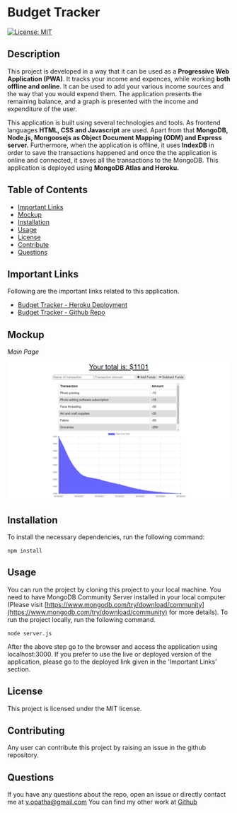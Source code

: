 # Budget Tracker

[![License: MIT](https://img.shields.io/badge/License-MIT-yellow.svg)](https://opensource.org/licenses/MIT)

## Description

This project is developed in a way that it can be used as a **Progressive Web Application (PWA)**. It tracks your income and expences, while working **both offline and online**. It can be used to add your various income sources and the way that you would expend them. The application presents the remaining balance, and a graph is presented with the income and expenditure of the user.

This application is built using several technologies and tools. As frontend languages **HTML, CSS and Javascript** are used. Apart from that **MongoDB, Node.js, Mongoosejs as Object Document Mapping (ODM) and Express server.** Furthermore, when the application is offline, it uses **IndexDB** in order to save the transactions happened and once the the application is online and connected, it saves all the transactions to the MongoDB. This application is deployed using **MongoDB Atlas and Heroku.**

## Table of Contents

- [Important Links](#Important-Links)
- [Mockup](#Mockup)
- [Installation](#Installation)
- [Usage](#Usage)
- [License](#License)
- [Contribute](#Contributing)
- [Questions](#Questions)

## Important Links

Following are the important links related to this application.

- [Budget Tracker - Heroku Deployment](https://glacial-basin-20895.herokuapp.com/)
- [Budget Tracker - Github Repo](https://github.com/vish-opatha/budget-tracker)

## Mockup

_Main Page_

![Main Page](./readme_images/main_page.png)

## Installation

To install the necessary dependencies, run the following command:

```
npm install
```

## Usage

You can run the project by cloning this project to your local machine. You need to have MongoDB Community Server installed in your local computer (Please visit [https://www.mongodb.com/try/download/community](https://www.mongodb.com/try/download/community) for more details). To run the project locally, run the following command.

```
node server.js
```

After the above step go to the browser and access the application using localhost:3000. If you prefer to use the live or deployed version of the application, please go to the deployed link given in the 'Important Links' section.

## License

This project is licensed under the MIT license.

## Contributing

Any user can contribute this project by raising an issue in the github repository.

## Questions

If you have any questions about the repo, open an issue or directly contact me at <v.opatha@gmail.com> You can find my other work at [Github](https://github.com/vish-op)
